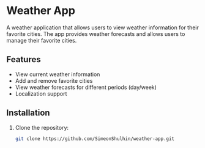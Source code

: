 # Weather App

A weather application that allows users to view weather information for their favorite cities. The app provides weather forecasts and allows users to manage their favorite cities.

## Features

- View current weather information
- Add and remove favorite cities
- View weather forecasts for different periods (day/week)
- Localization support

## Installation

1. Clone the repository:

   ```sh
   git clone https://github.com/SimeonShulhin/weather-app.git
